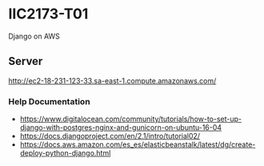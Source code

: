 # IIC2173-T01
Django on AWS

## Server
http://ec2-18-231-123-33.sa-east-1.compute.amazonaws.com/

### Help Documentation
- https://www.digitalocean.com/community/tutorials/how-to-set-up-django-with-postgres-nginx-and-gunicorn-on-ubuntu-16-04
- https://docs.djangoproject.com/en/2.1/intro/tutorial02/
- https://docs.aws.amazon.com/es_es/elasticbeanstalk/latest/dg/create-deploy-python-django.html
